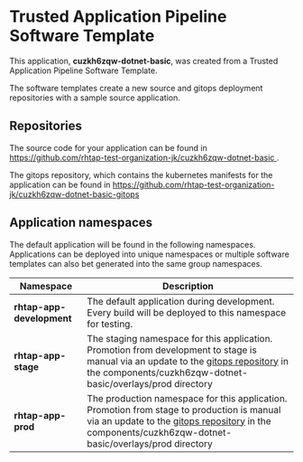 # Trusted Application Pipeline Software Template

This application, **cuzkh6zqw-dotnet-basic**, was created from a Trusted Application Pipeline Software Template.

The software templates create a new source and gitops deployment repositories with a sample source application. 

## Repositories

The source code for your application can be found in [https://github.com/rhtap-test-organization-jk/cuzkh6zqw-dotnet-basic ](https://github.com/rhtap-test-organization-jk/cuzkh6zqw-dotnet-basic ).
 
The gitops repository, which contains the kubernetes manifests for the application can be found in 
[https://github.com/rhtap-test-organization-jk/cuzkh6zqw-dotnet-basic-gitops ](https://github.com/rhtap-test-organization-jk/cuzkh6zqw-dotnet-basic-gitops ) 

## Application namespaces 

The default application will be found in the following namespaces. Applications can be deployed into unique namespaces or multiple software templates can also bet generated into the same group namespaces.  

|  Namespace   |  Description   |  
| -------- | -------- |   
| **rhtap-app-development** | The default application during development. Every build will be deployed to this namespace for testing. | 
| **rhtap-app-stage** | The staging namespace for this application. Promotion from development to stage is manual via an update to the [gitops repository](https://github.com/rhtap-test-organization-jk/cuzkh6zqw-dotnet-basic-gitops ) in the components/cuzkh6zqw-dotnet-basic/overlays/prod directory |  
| **rhtap-app-prod** | The production namespace for this application. Promotion from stage to production is manual via an update to the [gitops repository](https://github.com/rhtap-test-organization-jk/cuzkh6zqw-dotnet-basic-gitops ) in the components/cuzkh6zqw-dotnet-basic/overlays/prod directory | 